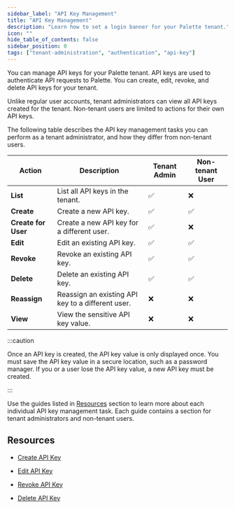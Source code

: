 ```yaml
---
sidebar_label: "API Key Management"
title: "API Key Management"
description: "Learn how to set a login banner for your Palette tenant."
icon: ""
hide_table_of_contents: false
sidebar_position: 0
tags: ["tenant-administration", "authentication", "api-key"]
---
```


You can manage API keys for your Palette tenant. API keys are used to authenticate API requests to Palette. You can create, edit, revoke, and delete API keys for your tenant.

Unlike regular user accounts, tenant administrators can view all API keys created for the tenant. Non-tenant users are limited to actions for their own API keys.

The following table describes the API key management tasks you can perform as a tenant administrator, and how they differ from non-tenant users.

| **Action**          | **Description**                                   | **Tenant Admin** | **Non-tenant User** |
| ------------------- | ------------------------------------------------- | ---------------- | ------------------- |
| **List**            | List all API keys in the tenant.                  | ✅               | ❌                  |
| **Create**          | Create a new API key.                             | ✅               | ✅                  |
| **Create for User** | Create a new API key for a different user.        | ✅               | ❌                  |
| **Edit**            | Edit an existing API key.                         | ✅               | ✅                  |
| **Revoke**          | Revoke an existing API key.                       | ✅               | ✅                  |
| **Delete**          | Delete an existing API key.                       | ✅               | ✅                  |
| **Reassign**        | Reassign an existing API key to a different user. | ❌               | ❌                  |
| **View**            | View the sensitive API key value.                 | ❌               | ❌                  |

:::caution

Once an API key is created, the API key value is only displayed once. You must save the API key value in a secure location, such as a password manager. If you or a user lose the API key value, a new API key must be created.

:::

Use the guides listed in [Resources](#resources) section to learn more about each individual API key management task. Each guide contains a section for tenant administrators and non-tenant users.

## Resources

- [Create API Key](../user-management/authentication/api-key/create-api-key.md)

- [Edit API Key](../user-management/authentication/api-key/modify-api-key.md)

- [Revoke API Key](../user-management/authentication/api-key/revoke-api-key.md)

- [Delete API Key](../user-management/authentication/api-key/delete-api-key.md)
